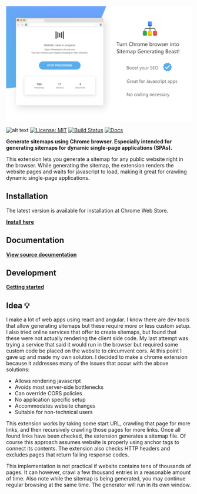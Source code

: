 
<img src="assets/img/promo/screenshot_2.png" alt="Sitemap Generator" style="display:table; margin:10px auto;" />
 
![alt text](https://img.shields.io/badge/latest-v0.0.4-55acee.svg "version")
[![License: MIT](https://img.shields.io/badge/License-MIT-yellow.svg)](https://opensource.org/licenses/MIT)
[![Build Status](https://travis-ci.org/sneeakco/sitemap-generator.svg?branch=master)](https://travis-ci.org/sneeakco/sitemap-generator)
[![Docs](http://inch-ci.org/github/sneeakco/sitemap-generator.svg?branch=master)](https://inch-ci.org/github/sneeakco/sitemap-generator)



**Generate sitemaps using Chrome browser. Especially intended for generating sitemaps for dynamic single-page applications (SPAs).**

This extension lets you generate a sitemap for any public website right in the browser. While generating the sitemap, the extension renders the website pages and waits for javascript to load, making it great for crawling dynamic single-page applications.

## Installation

The latest version is available for installation at Chrome Web Store.

**[Install here](https://chrome.google.com/webstore/detail/hcnjemngcihnhncobgdgkkfkhmleapah "Sitemap Generator")**

## Documentation

**[View source documentation](https://sneeakco.github.io/sitemap-generator/documentation "Documentation")**

## Development

**[Getting started](https://sneeakco.github.io/sitemap-generator/development "Development")**

## Idea 💡

I make a lot of web apps using react and angular. I know there are dev tools that allow generating sitemaps but these require more or less custom setup. I also tried online services that offer to create sitemaps, but found that these were not actually rendering the client side code. My last attempt was trying a service that said it would run in the browser but required some custom code be placed on the website to circumvent cors. At this point I gave up and made my own solution. I decided to make a chrome extension because it addresses many of the issues that occur with the above solutions: 

- Allows rendering javascript
- Avoids most server-side bottlenecks
- Can override CORS policies
- No application specific setup
- Accommodates website changes
- Suitable for non-technical users

This extension works by taking some start URL, crawling that page for more links, and then recursively crawling those pages for more links. Once all found links have been checked, the extension generates a sitemap file. Of course this approach assumes website is properly using anchor tags to connect its contents. The extension also checks HTTP headers and excludes pages that return failing response codes.

This implementation is not practical if website contains tens of thousands of pages. It can however, crawl a few thousand entries in a reasonable amount of time. Also note while the sitemap is being generated, you may continue regular browsing at the same time. The generator will run in its own window.
